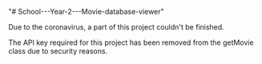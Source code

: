 "# School---Year-2---Movie-database-viewer" 

Due to the coronavirus, a part of this project couldn't be finished. 

The API key required for this project has been removed from the getMovie class due to security reasons.